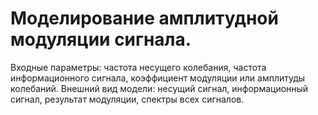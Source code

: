 # Моделирование амплитудной модуляции сигнала.
Входные параметры: частота несущего колебания, частота информационного сигнала, коэффициент модуляции или амплитуды колебаний.
Внешний вид модели: несущий сигнал, информационный сигнал, результат модуляции, спектры всех сигналов.